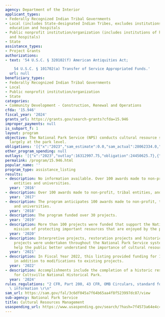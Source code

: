 ```yaml
---
agency: Department of the Interior
applicant_types:
- Federally Recognized Indian Tribal Governments
- Local (includes State-designated Indian Tribes, excludes institutions of higher
  education and hospitals
- Public nonprofit institution/organization (includes institutions of higher education
  and hospitals)
- State
assistance_types:
- Project Grants
authorizations:
- text: '54 U.S.C. § 320102(f) American Antiquities Act;

    54 U.S.C. § 101702(a) Transfer of Service Appropriated Funds.'
  url: null
beneficiary_types:
- Federally Recognized Indian Tribal Governments
- Local
- Public nonprofit institution/organization
- State
categories:
- Community Development - Construction, Renewal and Operations
cfda: '15.946'
fiscal_year: '2024'
grants_url: https://grants.gov/search-grants?cfda=15.946
improper_payments: null
is_subpart_f: 1
layout: program
objective: The National Park Service (NPS) conducts cultural resource stewardship
  largely at the park level.
obligations: '[{"x":"2023","sam_estimate":0.0,"sam_actual":28062334.0,"usa_spending_actual":28062333.93},{"x":"2024","sam_estimate":0.0,"sam_actual":15585031.0,"usa_spending_actual":31645604.63},{"x":"2025","sam_estimate":0.0,"sam_actual":2600000.0,"usa_spending_actual":10052504.25}]'
other_program_spending: null
outlays: '[{"x":"2023","outlay":16312997.75,"obligation":24450625.7},{"x":"2024","outlay":13806125.92,"obligation":25883140.07},{"x":"2025","outlay":583227.02,"obligation":7255591.05}]'
permalink: /program/15.946.html
popular_name: ''
program_type: assistance_listing
results:
- description: No information available. Over 100 awards made to non-profit, tribal
    entities and universities.
  year: '2016'
- description: Over 100 awards made to non-profit, tribal entities, and universities
  year: '2017'
- description: The program anticipates 100 awards made to non-profit, tribal entities,
    and universities.
  year: '2018'
- description: The program funded over 30 projects.
  year: '2019'
- description: More than 100 projects were funded that support the National Park Service
    mission of protecting important resources that are enjoyed by the public.
  year: '2020'
- description: Interpretive projects, restoration projects and historical cataloging
    projects were undertaken throughout the National Park Service system. The projects
    help the public better understand the importance of cultural resources.
  year: '2021'
- description: In Fiscal Year 2022, this listing provided funding for 100 new projects
    in addition to modifications to existing projects.
  year: '2022'
- description: Accomplishments include the completion of a historic resource study
    for Coltsville National Historical Park.
  year: '2024'
rules_regulations: "2 CFR, Part 200, 43 CFR, OMB Circulars, standard forms, and program\
  \ information \r\n"
sam_url: https://sam.gov/fal/3c6df045a7f64b65aa4f8f523997dc87/view
sub-agency: National Park Service
title: Cultural Resources Management
usaspending_url: https://www.usaspending.gov/search/?hash=7f4573a64e4c49811777f27de5d48a08
---
```

